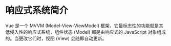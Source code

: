 # 响应式系统简介

Vue 是一个 MVVM (Model-View-ViewModel) 框架，它最标志性的功能就是其低侵入性的响应式系统，组件状态 (Model) 都是由响应式的 JavaScript 对象组成的。当更改它们时，视图 (View) 会随即自动更新。
